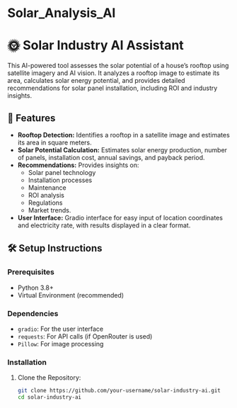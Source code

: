 # Solar_Analysis_AI
# 🌞 Solar Industry AI Assistant

This AI-powered tool assesses the solar potential of a house’s rooftop using satellite imagery and AI vision. It analyzes a rooftop image to estimate its area, calculates solar energy potential, and provides detailed recommendations for solar panel installation, including ROI and industry insights.

## 🚀 Features

- **Rooftop Detection:** Identifies a rooftop in a satellite image and estimates its area in square meters.
- **Solar Potential Calculation:** Estimates solar energy production, number of panels, installation cost, annual savings, and payback period.
- **Recommendations:** Provides insights on:
  - Solar panel technology
  - Installation processes
  - Maintenance
  - ROI analysis
  - Regulations
  - Market trends.
- **User Interface:** Gradio interface for easy input of location coordinates and electricity rate, with results displayed in a clear format.

## 🛠️ Setup Instructions

### Prerequisites

- Python 3.8+
- Virtual Environment (recommended)

### Dependencies

- `gradio`: For the user interface
- `requests`: For API calls (if OpenRouter is used)
- `Pillow`: For image processing

### Installation

1. Clone the Repository:
   ```bash
   git clone https://github.com/your-username/solar-industry-ai.git
   cd solar-industry-ai
